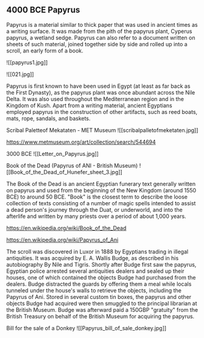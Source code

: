 ## 4000 BCE Papyrus

Papyrus is a material similar to thick paper that was used in ancient times as a writing surface. It was made from the pith of the papyrus plant, Cyperus papyrus, a wetland sedge. Papyrus can also refer to a document written on sheets of such material, joined together side by side and rolled up into a scroll, an early form of a book.

![[papyrus1.jpg]]

![[021.jpg]]

Papyrus is first known to have been used in Egypt (at least as far back as the First Dynasty), as the papyrus plant was once abundant across the Nile Delta. It was also used throughout the Mediterranean region and in the Kingdom of Kush. Apart from a writing material, ancient Egyptians employed papyrus in the construction of other artifacts, such as reed boats, mats, rope, sandals, and baskets.

Scribal Paletteof Mekataten - MET Museum
![[scribalpalletofmeketaten.jpg]]

https://www.metmuseum.org/art/collection/search/544694

3000 BCE
![[Letter_on_Papyrus.jpg]]

Book of the Dead (Papyrus of ANI - British Museum)
![[Book_of_the_Dead_of_Hunefer_sheet_3.jpg]]

The Book of the Dead is an ancient Egyptian funerary text generally written on papyrus and used from the beginning of the New Kingdom (around 1550 BCE) to around 50 BCE. "Book" is the closest term to describe the loose collection of texts consisting of a number of magic spells intended to assist a dead person's journey through the Duat, or underworld, and into the afterlife and written by many priests over a period of about 1,000 years.

https://en.wikipedia.org/wiki/Book_of_the_Dead

https://en.wikipedia.org/wiki/Papyrus_of_Ani

The scroll was discovered in Luxor in 1888 by Egyptians trading in illegal antiquities. It was acquired by E. A. Wallis Budge, as described in his autobiography By Nile and Tigris. Shortly after Budge first saw the papyrus, Egyptian police arrested several antiquities dealers and sealed up their houses, one of which contained the objects Budge had purchased from the dealers. Budge distracted the guards by offering them a meal while locals tunneled under the house's walls to retrieve the objects, including the Papyrus of Ani. Stored in several custom tin boxes, the papyrus and other objects Budge had acquired were then smuggled to the principal librarian at the British Museum. Budge was afterward paid a 150GBP "gratuity" from the British Treasury on behalf of the British Museum for acquiring the papyrus.


Bill for the sale of a Donkey
![[Papyrus_bill_of_sale_donkey.jpg]]